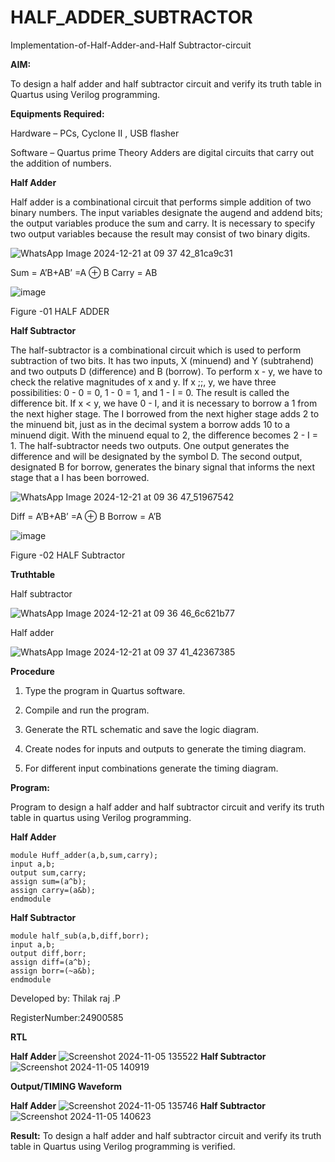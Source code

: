 # HALF_ADDER_SUBTRACTOR

Implementation-of-Half-Adder-and-Half Subtractor-circuit

**AIM:**

To design a half adder and half subtractor circuit and verify its truth table in Quartus using Verilog programming.

**Equipments Required:**

Hardware – PCs, Cyclone II , USB flasher 

Software – Quartus prime Theory Adders are digital circuits that carry out the addition of numbers.

**Half Adder**

Half adder is a combinational circuit that performs simple addition of two binary numbers. The input variables designate the augend and addend bits; the output variables produce the sum and carry. It is necessary to specify two output variables because the result may consist of two binary digits.

![WhatsApp Image 2024-12-21 at 09 37 42_81ca9c31](https://github.com/user-attachments/assets/716bee5a-edf5-4263-927c-ea3b786ae05a)


Sum = A’B+AB’ =A ⊕ B Carry = AB

![image](https://github.com/naavaneetha/HALF_ADDER_SUBTRACTOR/assets/154305477/bd4a0b2c-cdbc-4184-ab08-81578f121e1f)

Figure -01 HALF ADDER

**Half Subtractor**

The half-subtractor is a combinational circuit which is used to perform subtraction of two bits. It has two inputs, X (minuend) and Y (subtrahend) and two outputs D (difference) and B (borrow). To perform x - y, we have to check the relative magnitudes of x and y. If x ;;, y, we have three possibilities: 0 - 0 = 0, 1 - 0 = 1, and 1 - I = 0. The result is called the difference bit. If x < y, we have 0 - I, and it is necessary to borrow a 1 from the next higher stage. The I borrowed from the next higher stage adds 2 to the minuend bit, just as in the decimal system a borrow adds 10 to a minuend digit. With the minuend equal to 2, the difference becomes 2 - I = 1. The half-subtractor needs two outputs. One output generates the difference and will be designated by the symbol D. The second output, designated B for borrow, generates the binary signal that informs the next stage that a I has been borrowed. 

![WhatsApp Image 2024-12-21 at 09 36 47_51967542](https://github.com/user-attachments/assets/7551aae7-e387-4b02-9bc7-9e6c2a9a91ed)


Diff = A’B+AB’ =A ⊕ B
Borrow = A’B

 ![image](https://github.com/naavaneetha/HALF_ADDER_SUBTRACTOR/assets/154305477/d76b099c-513f-4e7c-843a-e2fd028a531a)

Figure -02 HALF Subtractor

**Truthtable**

Half subtractor

![WhatsApp Image 2024-12-21 at 09 36 46_6c621b77](https://github.com/user-attachments/assets/752fa2bc-8328-44b3-8415-8bba2eedf137)

Half adder

![WhatsApp Image 2024-12-21 at 09 37 41_42367385](https://github.com/user-attachments/assets/78eab8af-ce06-4387-995e-9771cec25e05)



**Procedure**

1.	Type the program in Quartus software.

2.	Compile and run the program.

3.	Generate the RTL schematic and save the logic diagram.

4.	Create nodes for inputs and outputs to generate the timing diagram.

5.	For different input combinations generate the timing diagram.


**Program:**

Program to design a half adder and half subtractor circuit and verify its truth table in quartus using Verilog programming.

**Half Adder**

```
module Huff_adder(a,b,sum,carry);
input a,b;
output sum,carry;
assign sum=(a^b);
assign carry=(a&b);
endmodule
```
**Half Subtractor**
```
module half_sub(a,b,diff,borr);
input a,b;
output diff,borr;
assign diff=(a^b);
assign borr=(~a&b);
endmodule
```

Developed by: Thilak raj .P

RegisterNumber:24900585

**RTL**

**Half Adder**
![Screenshot 2024-11-05 135522](https://github.com/user-attachments/assets/9507253b-a57b-47e4-a83e-eccd455a4904)
**Half Subtractor**
![Screenshot 2024-11-05 140919](https://github.com/user-attachments/assets/818b4fe7-c0b5-46d3-8ab8-5c82f58f76f8)


**Output/TIMING Waveform**

**Half Adder**
![Screenshot 2024-11-05 135746](https://github.com/user-attachments/assets/0887f9f3-86b1-4b13-a1c8-663f3f44d17b)
**Half Subtractor**
![Screenshot 2024-11-05 140623](https://github.com/user-attachments/assets/8cfa556e-ad2a-4a7c-8218-a1abbd0b2b12)


**Result:**
To design a half adder and half subtractor circuit and verify its truth table in Quartus using Verilog programming is verified.
